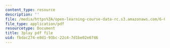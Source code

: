```yaml
---
content_type: resource
description: ''
file: /media/https%3A/open-learning-course-data-rc.s3.amazonaws.com/6-003-signals-and-systems-fall-2011/fbdac274e8d193bc22c47d1be02e6746_TeVSxZgIHAA.pdf
file_type: application/pdf
resourcetype: Document
title: 3play pdf file
uid: fbdac274-e8d1-93bc-22c4-7d1be02e6746
---
```

